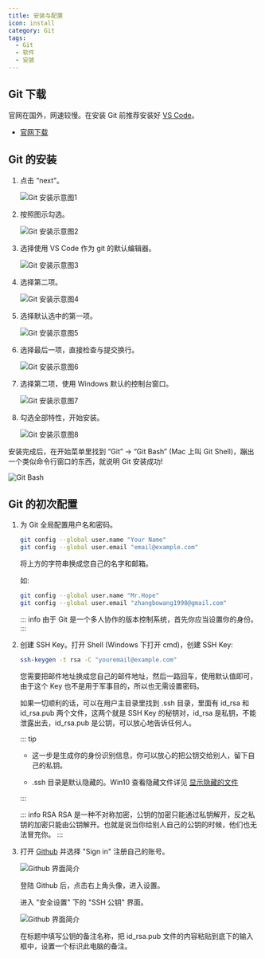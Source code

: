 ```yaml
---
title: 安装与配置
icon: install
category: Git
tags:
  - Git
  - 软件
  - 安装
---
```


## Git 下载

官网在国外，网速较慢。在安装 Git 前推荐安装好 [VS Code](../vscode/readme.md)。

- [官网下载](https://git-scm.com/downloads/)

## Git 的安装

1. 点击 “next”。

   ![Git 安装示意图1](./assets/install1.png)

1. 按照图示勾选。

   ![Git 安装示意图2](./assets/install2.png)

1. 选择使用 VS Code 作为 git 的默认编辑器。

   ![Git 安装示意图3](./assets/install3.png)

1. 选择第二项。

   ![Git 安装示意图4](./assets/install4.png)

1. 选择默认选中的第一项。

   ![Git 安装示意图5](./assets/install5.png)

1. 选择最后一项，直接检查与提交换行。

   ![Git 安装示意图6](./assets/install6.png)

1. 选择第二项，使用 Windows 默认的控制台窗口。

   ![Git 安装示意图7](./assets/install7.png)

1. 勾选全部特性，开始安装。

   ![Git 安装示意图8](./assets/install8.png)

安装完成后，在开始菜单里找到 “Git” -> “Git Bash” (Mac 上叫 Git Shell)，蹦出一个类似命令行窗口的东西，就说明 Git 安装成功!

![Git Bash](./assets/shell.png)

## Git 的初次配置

1. 为 Git 全局配置用户名和密码。

   ```bash
   git config --global user.name "Your Name"
   git config --global user.email "email@example.com"
   ```

   将上方的字符串换成您自己的名字和邮箱。

   如:

   ```bash
   git config --global user.name "Mr.Hope"
   git config --global user.email "zhangbowang1998@gmail.com"
   ```

   ::: info
   由于 Git 是一个多人协作的版本控制系统，首先你应当设置你的身份。
   :::

1. 创建 SSH Key。打开 Shell (Windows 下打开 cmd)，创建 SSH Key:

   ```bash
   ssh-keygen -t rsa -C "youremail@example.com"
   ```

   您需要把邮件地址换成您自己的邮件地址，然后一路回车，使用默认值即可，由于这个 Key 也不是用于军事目的，所以也无需设置密码。

   如果一切顺利的话，可以在用户主目录里找到 .ssh 目录，里面有 id_rsa 和 id_rsa.pub 两个文件，这两个就是 SSH Key 的秘钥对，id_rsa 是私钥，不能泄露出去，id_rsa.pub 是公钥，可以放心地告诉任何人。

   ::: tip

   - 这一步是生成你的身份识别信息，你可以放心的把公钥交给别人，留下自己的私钥。

   - .ssh 目录是默认隐藏的。Win10 查看隐藏文件详见 [显示隐藏的文件](../../code/windows/hidden-file.md)

   :::

   ::: info RSA
   RSA 是一种不对称加密，公钥的加密只能通过私钥解开，反之私钥的加密只能由公钥解开。也就是说当你给别人自己的公钥的时候，他们也无法冒充你。
   :::

1. 打开 [Github](https://github.com) 并选择 "Sign in" 注册自己的账号。

   ![Github 界面简介](./assets/github.png)

   登陆 Github 后，点击右上角头像，进入设置。

   进入 "安全设置" 下的 "SSH 公钥" 界面。

   ![Github 界面简介](./assets/githubSSH.png)

   在标题中填写公钥的备注名称，把 id_rsa.pub 文件的内容粘贴到底下的输入框中，设置一个标识此电脑的备注。
